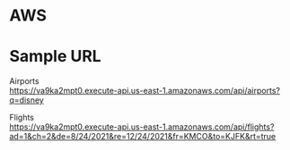 # AWS


# Sample URL

Airports  
https://va9ka2mpt0.execute-api.us-east-1.amazonaws.com/api/airports?q=disney



Flights  
https://va9ka2mpt0.execute-api.us-east-1.amazonaws.com/api/flights?ad=1&ch=2&de=8/24/2021&re=12/24/2021&fr=KMCO&to=KJFK&rt=true  

